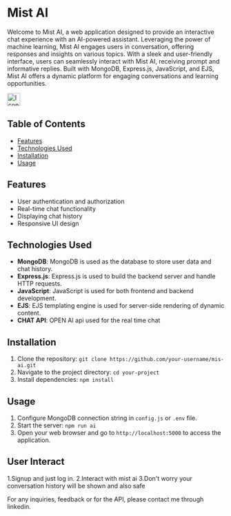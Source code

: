 
# Mist AI

Welcome to Mist AI, a web application designed to provide an interactive chat experience with an AI-powered assistant. Leveraging the power of machine learning, Mist AI engages users in conversation, offering responses and insights on various topics. With a sleek and user-friendly interface, users can seamlessly interact with Mist AI, receiving prompt and informative replies. Built with MongoDB, Express.js, JavaScript, and EJS, Mist AI offers a dynamic platform for engaging conversations and learning opportunities.

<img src="/public/assets/img/Screenshot 2024-03-28 175342.png" alt="Icon" width="30">

## Table of Contents

- [Features](#features)
- [Technologies Used](#technologies-used)
- [Installation](#installation)
- [Usage](#usage)

## Features

- User authentication and authorization
- Real-time chat functionality
- Displaying chat history
- Responsive UI design

## Technologies Used

- **MongoDB**: MongoDB is used as the database to store user data and chat history.
- **Express.js**: Express.js is used to build the backend server and handle HTTP requests.
- **JavaScript**: JavaScript is used for both frontend and backend development.
- **EJS**: EJS templating engine is used for server-side rendering of dynamic content.
- **CHAT API**: OPEN AI api used for the real time chat 



## Installation

1. Clone the repository: `git clone https://github.com/your-username/mis-ai.git`
2. Navigate to the project directory: `cd your-project`
3. Install dependencies: `npm install`

## Usage

1. Configure MongoDB connection string in `config.js` or `.env` file.
2. Start the server: `npm run ai`
3. Open your web browser and go to `http://localhost:5000` to access the application.

## User Interact

1.Signup and just log in.
2.Interact with mist ai
3.Don't worry your conversation history will be shown and also safe 



For any inquiries, feedback or for the API, please contact me through linkedin.
